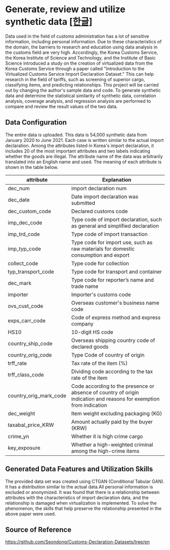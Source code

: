 # Generate, review and utilize synthetic data [[한글]](https://github.com/CTGAN-syntheticdata-generation/selection-of-criminals_with_syndata/tree/ko)
Data used in the field of customs administration has a lot of sensitive information, including personal information. Due to these characteristics of the domain, the barriers to research and education using data analysis in the customs field are very high. Accordingly, the Korea Customs Service, the Korea Institute of Science and Technology, and the Institute of Basic Science introduced a study on the creation of virtualized data from the Korea Customs Service through a paper called "Introduction to the Virtualized Customs Service Import Declaration Dataset." This can help research in the field of tariffs, such as screening of superior cargo, classifying items, and predicting relationships. This project will be carried out by changing the author's sample data and code. To generate synthetic data and determine the statistical similarity of synthetic data, correlation analysis, coverage analysis, and regression analysis are performed to compare and review the result values of the two data.
 
## Data Configuration
The entire data is uploaded. This data is 54,000 synthetic data from January 2020 to June 2021. Each case is written similar to the actual import declaration. Among the attributes listed in Korea's import declaration, it includes 20 of the most important attributes and two labels indicating whether the goods are illegal. The attribute name of the data was arbitrarily translated into an English name and used. The meaning of each attribute is shown in the table below.

|attribute|Explanation|
|------|---|
|dec_num|import declaration num|
|dec_date|Date import declaration was submitted|
|dec_custom_code|Declared customs code|
|imp_dec_code|Type code of import declaration, such as general and simplified declaration|
|imp_trd_code|Type code of import transaction|
|imp_typ_code|Type code for import use, such as raw materials for domestic consumption and export|
|collect_code|Type code for collection|
|typ_transport_code|Type code for transport and container|
|dec_mark|Type code for reporter’s name and trade name|
|importer|Importer's customs code|
|ovs_cust_code|Overseas customer's business name code|
|exps_carr_code|Code of express method and express company|
|HS10|10-digit HS code|
|country_ship_code|Overseas shipping country code of declared goods|
|country_orig_code|Type Code of country of origin|
|trff_rate|Tax rate of the item (%)|
|trff_class_code|Dividing code according to the tax rate of the item|
|country_orig_mark_code|Code according to the presence or absence of country of origin indication and reasons for exemption from indication|
|dec_weight|Item weight excluding packaging (KG)|
|taxabal_price_KRW|Amount actually paid by the buyer (KRW)|
|crime_yn|Whether it is high crime cargo|
|key_exposure|Whether a high-weighted criminal among the high-crime items|

## Generated Data Features and Utilization Skills
The provided data set was created using CTGAN (Conditional Tabular GAN). It has a distribution similar to the actual data.All personal information is excluded or anonymized. It was found that there is a relationship between attributes with the characteristics of import declaration data, and the relationship is damaged when virtualization is implemented. To solve the phenomenon, the skills that help preserve the relationship presented in the above paper were used.

## Source of Reference
https://github.com/Seondong/Customs-Declaration-Datasets/tree/en
